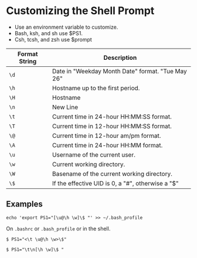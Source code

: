 # Customizing the Shell Prompt 

* Use an environment variable to customize. 
* Bash, ksh, and sh use $PS1. 
* Csh, tcsh, and zsh use $prompt


Format String | Description | 
--- | --- | 
`\d` | Date in "Weekday Month Date" format. "Tue May 26" | 
`\h` | Hostname up to the first period. | 
`\H` | Hostname | 
`\n` | New Line | 
`\t` | Current time in 24-hour HH:MM:SS format. | 
`\T` | Current time in 12-hour HH:MM:SS format. |
`\@` | Current time in 12-hour am/pm format. | 
`\A` | Current time in 24-hour HH:MM format. | 
`\u` | Username of the current user. | 
`\w` | Current working directory. | 
`\W` | Basename of the current working directory. | 
`\$` | If the effective UID is 0, a "#", otherwise a "$" |




## Examples 

```
echo 'export PS1="[\u@\h \w]\$ "' >> ~/.bash_profile
```

On `.bashrc` or `.bash_profile` or in the shell.
```
$ PS1="<\t \u@\h \w>\$"

$ PS1="\t\n[\h \w]\$ "
```